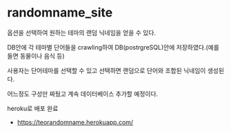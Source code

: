 # randomname_site
옵션을 선택하여 원하는 테마의 랜덤 닉네임을 얻을 수 있다.

DB안에 각 테마별 단어들을 crawling하여 DB(postrgreSQL)안에 저장하였다.(예를들면 동물이나 음식 등)

사용자는 단어테마를 선택할 수 있고 선택하면 랜덤으로 단어와 조합된 닉네임이 생성된다.

어느정도 구성만 짜뒀고 계속 데이터베이스 추가할 예정이다.

heroku로 배포 완료
- https://teorandomname.herokuapp.com/
